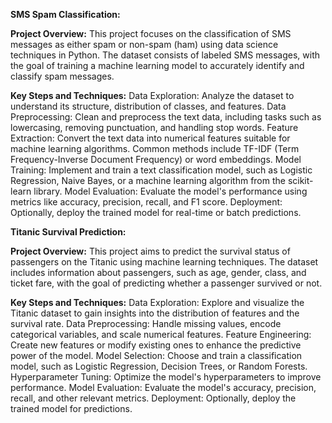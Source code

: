 **SMS Spam Classification:**

**Project Overview:**
This project focuses on the classification of SMS messages as either spam or non-spam (ham) using data science techniques in Python. The dataset consists of labeled SMS messages, with the goal of training a machine learning model to accurately identify and classify spam messages.

**Key Steps and Techniques:**
Data Exploration: Analyze the dataset to understand its structure, distribution of classes, and features.
Data Preprocessing: Clean and preprocess the text data, including tasks such as lowercasing, removing punctuation, and handling stop words.
Feature Extraction: Convert the text data into numerical features suitable for machine learning algorithms. Common methods include TF-IDF (Term Frequency-Inverse Document Frequency) or word embeddings.
Model Training: Implement and train a text classification model, such as Logistic Regression, Naive Bayes, or a machine learning algorithm from the scikit-learn library.
Model Evaluation: Evaluate the model's performance using metrics like accuracy, precision, recall, and F1 score.
Deployment: Optionally, deploy the trained model for real-time or batch predictions.

**Titanic Survival Prediction:**

**Project Overview:**
This project aims to predict the survival status of passengers on the Titanic using machine learning techniques. The dataset includes information about passengers, such as age, gender, class, and ticket fare, with the goal of predicting whether a passenger survived or not.

**Key Steps and Techniques:**
Data Exploration: Explore and visualize the Titanic dataset to gain insights into the distribution of features and the survival rate.
Data Preprocessing: Handle missing values, encode categorical variables, and scale numerical features.
Feature Engineering: Create new features or modify existing ones to enhance the predictive power of the model.
Model Selection: Choose and train a classification model, such as Logistic Regression, Decision Trees, or Random Forests.
Hyperparameter Tuning: Optimize the model's hyperparameters to improve performance.
Model Evaluation: Evaluate the model's accuracy, precision, recall, and other relevant metrics.
Deployment: Optionally, deploy the trained model for predictions.
